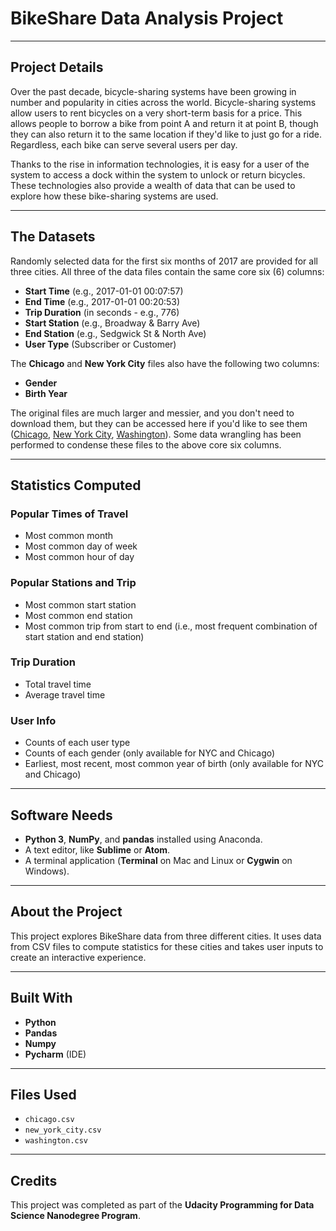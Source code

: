 # BikeShare Data Analysis Project
---

## Project Details

Over the past decade, bicycle-sharing systems have been growing in number and popularity in cities across the world. Bicycle-sharing systems allow users to rent bicycles on a very short-term basis for a price. This allows people to borrow a bike from point A and return it at point B, though they can also return it to the same location if they'd like to just go for a ride. Regardless, each bike can serve several users per day.

Thanks to the rise in information technologies, it is easy for a user of the system to access a dock within the system to unlock or return bicycles. These technologies also provide a wealth of data that can be used to explore how these bike-sharing systems are used.

---

## The Datasets

Randomly selected data for the first six months of 2017 are provided for all three cities. All three of the data files contain the same core six (6) columns:

- **Start Time** (e.g., 2017-01-01 00:07:57)
- **End Time** (e.g., 2017-01-01 00:20:53)
- **Trip Duration** (in seconds - e.g., 776)
- **Start Station** (e.g., Broadway & Barry Ave)
- **End Station** (e.g., Sedgwick St & North Ave)
- **User Type** (Subscriber or Customer)

The **Chicago** and **New York City** files also have the following two columns:

- **Gender**
- **Birth Year**

The original files are much larger and messier, and you don't need to download them, but they can be accessed here if you'd like to see them ([Chicago](https://www.example.com), [New York City](https://www.example.com), [Washington](https://www.example.com)). Some data wrangling has been performed to condense these files to the above core six columns.

---

## Statistics Computed

### Popular Times of Travel
- Most common month
- Most common day of week
- Most common hour of day

### Popular Stations and Trip
- Most common start station
- Most common end station
- Most common trip from start to end (i.e., most frequent combination of start station and end station)

### Trip Duration
- Total travel time
- Average travel time

### User Info
- Counts of each user type
- Counts of each gender (only available for NYC and Chicago)
- Earliest, most recent, most common year of birth (only available for NYC and Chicago)

---

## Software Needs

- **Python 3**, **NumPy**, and **pandas** installed using Anaconda.
- A text editor, like **Sublime** or **Atom**.
- A terminal application (**Terminal** on Mac and Linux or **Cygwin** on Windows).

---

## About the Project

This project explores BikeShare data from three different cities. It uses data from CSV files to compute statistics for these cities and takes user inputs to create an interactive experience.

---

## Built With

- **Python**
- **Pandas**
- **Numpy**
- **Pycharm** (IDE)

---

## Files Used

- `chicago.csv`
- `new_york_city.csv`
- `washington.csv`

---

## Credits

This project was completed as part of the **Udacity Programming for Data Science Nanodegree Program**.

